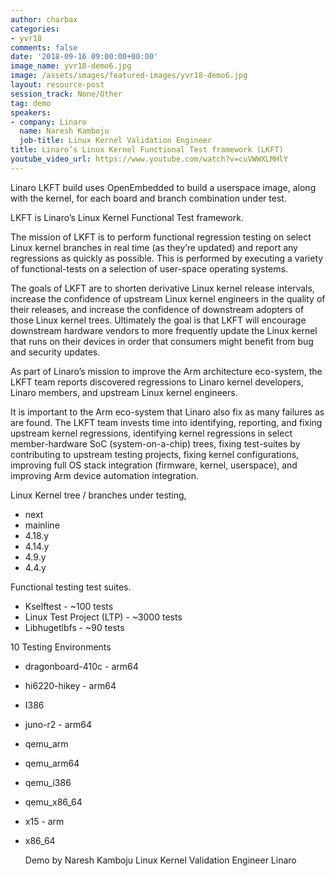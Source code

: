 ```yaml
---
author: charbax
categories:
- yvr18
comments: false
date: '2018-09-16 09:00:00+00:00'
image_name: yvr18-demo6.jpg
image: /assets/images/featured-images/yvr18-demo6.jpg
layout: resource-post
session_track: None/Other
tag: demo
speakers:
- company: Linaro
  name: Naresh Kamboju
  job-title: Linux Kernel Validation Engineer
title: Linaro’s Linux Kernel Functional Test framework (LKFT)
youtube_video_url: https://www.youtube.com/watch?v=cuVWWXLMHlY
---
```


Linaro LKFT build uses OpenEmbedded to build a userspace image, along with the kernel, for each board and branch combination under test.

LKFT is Linaro’s Linux Kernel Functional Test framework.

The mission of LKFT is to perform functional regression testing on select Linux kernel branches in real time (as they’re updated) and report any regressions as quickly as possible. This is performed by executing a variety of functional-tests on a selection of user-space operating systems.

The goals of LKFT are to shorten derivative Linux kernel release intervals, increase the confidence of upstream Linux kernel engineers in the quality of their releases, and increase the confidence of downstream adopters of those Linux kernel trees. Ultimately the goal is that LKFT will encourage downstream hardware vendors to more frequently update the Linux kernel that runs on their devices in order that consumers might benefit from bug and security updates.

As part of Linaro’s mission to improve the Arm architecture eco-system, the LKFT team reports discovered regressions to Linaro kernel developers, Linaro members, and upstream Linux kernel engineers.

It is important to the Arm eco-system that Linaro also fix as many failures as are found. The LKFT team invests time into identifying, reporting, and fixing upstream kernel regressions, identifying kernel regressions in select member-hardware SoC (system-on-a-chip) trees, fixing test-suites by contributing to upstream testing projects, fixing kernel configurations, improving full OS stack integration (firmware, kernel, userspace), and improving Arm device automation integration.

Linux Kernel tree / branches under testing,
- next
- mainline
- 4.18.y
- 4.14.y
- 4.9.y
- 4.4.y

Functional testing test suites.
- Kselftest - ~100 tests
- Linux Test Project (LTP) - ~3000 tests
- Libhugetlbfs - ~90 tests

10 Testing Environments
- dragonboard-410c - arm64
- hi6220-hikey - arm64
- I386
- juno-r2 - arm64
- qemu_arm
- qemu_arm64
- qemu_i386
- qemu_x86_64
- x15 - arm
- x86_64

    Demo by
    Naresh Kamboju
    Linux Kernel Validation Engineer
    Linaro
